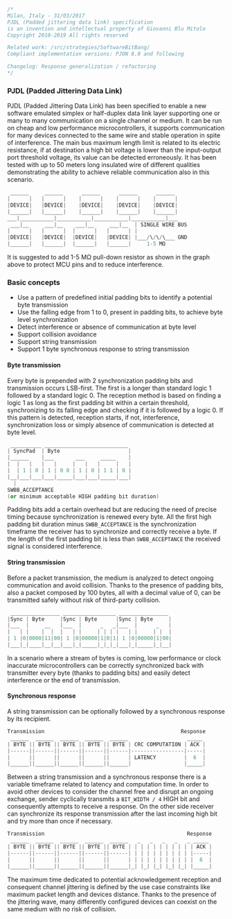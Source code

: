 
```cpp
/*
Milan, Italy - 31/03/2017
PJDL (Padded jittering data link) specification
is an invention and intellectual property of Giovanni Blu Mitolo
Copyright 2010-2019 All rights reserved

Related work: /src/strategies/SoftwareBitBang/
Compliant implementation versions: PJON 8.0 and following

Changelog: Response generalization / refactoring
*/
```
### PJDL (Padded Jittering Data Link)
PJDL (Padded Jittering Data Link) has been specified to enable a new software emulated simplex or half-duplex data link layer supporting one or many to many communication on a single channel or medium. It can be run on cheap and low performance microcontrollers, it supports communication for many devices connected to the same wire and stable operation in spite of interference. The main bus maximum length limit is related to its electric resistance, if at destination a high bit voltage is lower than the input-output port threshold voltage, its value can be detected erroneously. It has been tested with up to 50 meters long insulated wire of different qualities demonstrating the ability to achieve reliable communication also in this scenario.   
```cpp  
 ______     ______      ______      ______      ______
|      |   |      |    |      |    |      |    |      |
|DEVICE|   |DEVICE|    |DEVICE|    |DEVICE|    |DEVICE|
|______|   |______|    |______|    |______|    |______|
___|___________|___________|___________|___________|___
 ___|__     ___|__    ___|__     ___|__  | SINGLE WIRE BUS
|      |   |      |  |      |   |      | |
|DEVICE|   |DEVICE|  |DEVICE|   |DEVICE| |___/\/\/\___ GND
|______|   |______|  |______|   |______|     1-5 MΩ
```
It is suggested to add 1-5 MΩ pull-down resistor as shown in the graph above to protect MCU pins and to reduce interference.

### Basic concepts
* Use a pattern of predefined initial padding bits to identify a potential byte transmission
* Use the falling edge from 1 to 0, present in padding bits, to achieve byte level synchronization
* Detect interference or absence of communication at byte level
* Support collision avoidance
* Support string transmission
* Support 1 byte synchronous response to string transmission

#### Byte transmission
Every byte is prepended with 2 synchronization padding bits and transmission occurs LSB-first. The first is a longer than standard logic 1 followed by a standard logic 0. The reception method is based on finding a logic 1 as long as the first padding bit within a certain threshold, synchronizing to its falling edge and checking if it is followed by a logic 0. If this pattern is detected, reception starts, if not, interference, synchronization loss or simply absence of communication is detected at byte level.    
```cpp  
 __________ ___________________________
| SyncPad  | Byte                      |
|______    |___       ___     _____    |
|  |   |   |   |     |   |   |     |   |
|  | 1 | 0 | 1 | 0 0 | 1 | 0 | 1 1 | 0 |
|__|___|___|___|_____|___|___|_____|___|
  |
SWBB_ACCEPTANCE
(or minimum acceptable HIGH padding bit duration)
```
Padding bits add a certain overhead but are reducing the need of precise timing because synchronization is renewed every byte. All the first high padding bit duration minus `SWBB_ACCEPTANCE` is the synchronization timeframe the receiver has to synchronize and correctly receive a byte. If the length of the first padding bit is less than `SWBB_ACCEPTANCE` the received signal is considered interference.

#### String transmission
Before a packet transmission, the medium is analyzed to detect ongoing communication and avoid collision. Thanks to the presence of padding bits, also a packet composed by 100 bytes, all with a decimal value of 0, can be transmitted safely without risk of third-party collision.   
```cpp  
 ________________ _________________ ________________
|Sync | Byte     |Sync | Byte      |Sync | Byte     |
|___  |     __   |___  |      _   _|___  |      _   |
|   | |    |  |  |   | |     | | | |   | |     | |  |
| 1 |0|0000|11|00| 1 |0|00000|1|0|1| 1 |0|00000|1|00|
|___|_|____|__|__|___|_|_____|_|_|_|___|_|_____|_|__|
```
In a scenario where a stream of bytes is coming, low performance or clock inaccurate microcontrollers can be correctly synchronized back with transmitter every byte (thanks to padding bits) and easily detect interference or the end of transmission.

#### Synchronous response
A string transmission can be optionally followed by a synchronous response by its recipient.
```cpp  
Transmission                                            Response
 ______  ______  ______  ______  ______                   _____
| BYTE || BYTE || BYTE || BYTE || BYTE | CRC COMPUTATION | ACK |
|------||------||------||------||------|-----------------|-----|
|      ||      ||      ||      ||      | LATENCY         |  6  |
|______||______||______||______||______|                 |_____|
```

Between a string transmission and a synchronous response there is a variable timeframe related to latency and computation time. In order to avoid other devices to consider the channel free and disrupt an ongoing exchange, sender cyclically transmits a `BIT_WIDTH / 4` HIGH bit and consequently attempts to receive a response. On the other side receiver can synchronize its response transmission after the last incoming high bit and try more than once if necessary.
```cpp  
Transmission                                              Response
 ______  ______  ______  ______  ______   _   _   _   _   _ _____
| BYTE || BYTE || BYTE || BYTE || BYTE | | | | | | | | | | | ACK |
|------||------||------||------||------| | | | | | | | | | |-----|
|      ||      ||      ||      ||      | | | | | | | | | | |  6  |
|______||______||______||______||______|_| |_| |_| |_| |_| |_____|

```

The maximum time dedicated to potential acknowledgement reception and consequent channel jittering is defined by the use case constraints like maximum packet length and devices distance. Thanks to the presence of the jittering wave, many differently configured devices can coexist on the same medium with no risk of collision.
